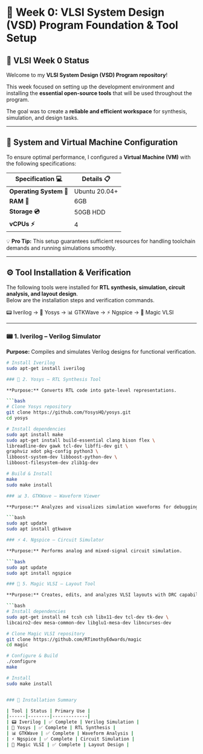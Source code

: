 # 🚀 Week 0: VLSI System Design (VSD) Program Foundation & Tool Setup

## 📌 VLSI Week 0 Status

Welcome to my **VLSI System Design (VSD) Program repository**!  

This week focused on setting up the development environment and installing the **essential open-source tools** that will be used throughout the program.  

The goal was to create a **reliable and efficient workspace** for synthesis, simulation, and design tasks.  

---

## 🎯 System and Virtual Machine Configuration

To ensure optimal performance, I configured a **Virtual Machine (VM)** with the following specifications:  

| Specification 💻   | Details 📋  |
|--------------------|-------------|
| **Operating System 🐧** | Ubuntu 20.04+ |
| **RAM 💾**             | 6GB |
| **Storage 💿**         | 50GB HDD |
| **vCPUs ⚡**           | 4 |

💡 **Pro Tip:** This setup guarantees sufficient resources for handling toolchain demands and running simulations smoothly.  

---

## ⚙️ Tool Installation & Verification

The following tools were installed for **RTL synthesis, simulation, circuit analysis, and layout design**.  
Below are the installation steps and verification commands.  

📟 Iverilog → 🧠 Yosys → 📊 GTKWave → ⚡ Ngspice → 🎨 Magic VLSI  

---

### 📟 1. Iverilog – Verilog Simulator

**Purpose:** Compiles and simulates Verilog designs for functional verification.  

```bash
# Install Iverilog
sudo apt-get install iverilog

### 🧠 2. Yosys – RTL Synthesis Tool

**Purpose:** Converts RTL code into gate-level representations.  

```bash
# Clone Yosys repository
git clone https://github.com/YosysHQ/yosys.git
cd yosys  

# Install dependencies
sudo apt install make
sudo apt-get install build-essential clang bison flex \
libreadline-dev gawk tcl-dev libffi-dev git \
graphviz xdot pkg-config python3 \
libboost-system-dev libboost-python-dev \
libboost-filesystem-dev zlib1g-dev  

# Build & Install
make
sudo make install

### 📊 3. GTKWave – Waveform Viewer

**Purpose:** Analyzes and visualizes simulation waveforms for debugging.  

```bash
sudo apt update
sudo apt install gtkwave

### ⚡ 4. Ngspice – Circuit Simulator

**Purpose:** Performs analog and mixed-signal circuit simulation.  

```bash
sudo apt update
sudo apt install ngspice

### 🎨 5. Magic VLSI – Layout Tool

**Purpose:** Creates, edits, and analyzes VLSI layouts with DRC capabilities.  

```bash
# Install dependencies
sudo apt-get install m4 tcsh csh libx11-dev tcl-dev tk-dev \
libcairo2-dev mesa-common-dev libglu1-mesa-dev libncurses-dev  

# Clone Magic VLSI repository
git clone https://github.com/RTimothyEdwards/magic
cd magic  

# Configure & Build
./configure
make  

# Install
sudo make install


### 🎉 Installation Summary

| Tool | Status | Primary Use |
|------|--------|-------------|
| 📟 Iverilog | ✅ Complete | Verilog Simulation |
| 🧠 Yosys | ✅ Complete | RTL Synthesis |
| 📊 GTKWave | ✅ Complete | Waveform Analysis |
| ⚡ Ngspice | ✅ Complete | Circuit Simulation |
| 🎨 Magic VLSI | ✅ Complete | Layout Design |
